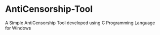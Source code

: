 # AntiCensorship-Tool
A Simple AntiCensorship Tool developed using C Programming Language for Windows
